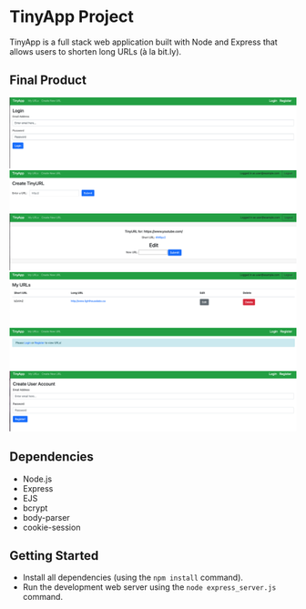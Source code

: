 # TinyApp Project

TinyApp is a full stack web application built with Node and Express that allows users to shorten long URLs (à la bit.ly).

## Final Product

!["Screenshot of Login Page"](https://github.com/elim04/tinyapp/blob/master/docs/login_page.png)
!["Screenshot of New URL Page"](https://github.com/elim04/tinyapp/blob/master/docs/new_url_page.png)
!["Screenshot of Show Page"](https://github.com/elim04/tinyapp/blob/master/docs/url_show_page.png)
!["Screenshot of Main URL Page Logged In"](https://github.com/elim04/tinyapp/blob/master/docs/urls_index_page_logged_in.png)
!["Screenshot of Main URL Page Logged Out"](https://github.com/elim04/tinyapp/blob/master/docs/urls_index_page_logged_out.png)
!["Screenshot of Register New User Page"](https://github.com/elim04/tinyapp/blob/master/docs/urls_register_page.png)

## Dependencies

- Node.js
- Express
- EJS
- bcrypt
- body-parser
- cookie-session

## Getting Started

- Install all dependencies (using the `npm install` command).
- Run the development web server using the `node express_server.js` command.